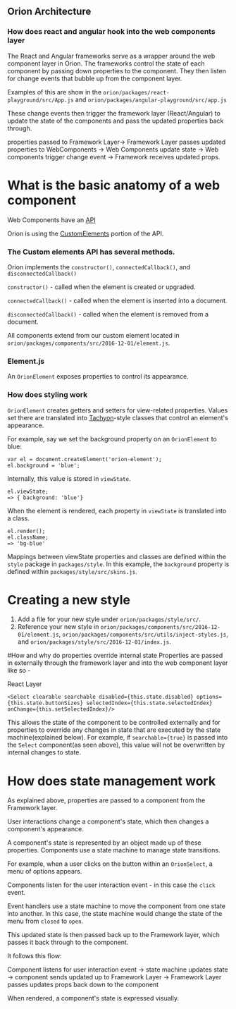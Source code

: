 ## Orion Architecture


### How does react and angular hook into the web components layer

The React and Angular frameworks serve as a wrapper around the web component layer in Orion. The frameworks control the state of each component by passing down properties to the component. They then listen for change events that bubble up from the component layer.

Examples of this are show in the `orion/packages/react-playground/src/App.js` and `orion/packages/angular-playground/src/app.js`

These change events then trigger the framework layer (React/Angular) to update the state of the components and pass the updated properties back through.

properties passed to Framework Layer-> Framework Layer passes updated properties to WebComponents -> Web Components update state -> Web components trigger change event -> Framework receives updated props.  

# What is the basic anatomy of a web component
Web Components have an [API](https://developer.mozilla.org/en-US/docs/Web/Web_Components/Custom_Elements)

Orion is using the [CustomElements](https://developer.mozilla.org/en-US/docs/Web/Web_Components/Custom_Elements) portion of the API.

### The Custom elements API has several methods.
Orion implements the `constructor()`, `connectedCallback()`, and `disconnectedCallback()`

`constructor()` - called when the element is created or upgraded.

`connectedCallback()` - called when the element is inserted into a document.

`disconnectedCallback()` - called when the element is removed from a document.

All components extend from our custom element located in `orion/packages/components/src/2016-12-01/element.js`.


### Element.js
An `OrionElement` exposes properties to control its appearance.

### How does styling work
`OrionElement` creates getters and setters for view-related properties. Values set there are translated into [Tachyon](http://tachyons.io)-style classes that control an element's appearance.

For example, say we set the background property on an `OrionElement` to blue:

```
var el = document.createElement('orion-element');
el.background = 'blue';
```

Internally, this value is stored in `viewState`.

```
el.viewState;
=> { background: 'blue'}
```

When the element is rendered, each property in `viewState` is translated into a class.

```
el.render();
el.className;
=> 'bg-blue'
```

Mappings between viewState properties and classes are defined within the `style` package in `packages/style`. In this example, the `background` property is defined within `packages/style/src/skins.js`.


# Creating a new style
1) Add a file for your new style under `orion/packages/style/src/`.
2) Reference your new style in
`orion/packages/components/src/2016-12-01/element.js`, `orion/packages/components/src/utils/inject-styles.js`,
and `orion/packages/style/src/2016-12-01/index.js`.

#How and why do properties override internal state
Properties are passed in externally through the framework layer and into the web component layer like so -

React Layer
```
<Select clearable searchable disabled={this.state.disabled} options={this.state.buttonSizes} selectedIndex={this.state.selectedIndex} onChange={this.setSelectedIndex}/>
```

This allows the state of the component to be controlled externally and for properties to override any changes in state that are executed by the state machine(explained below). For example, if `searchable={true}` is passed into the `Select` component(as seen above), this value will not be overwritten by internal changes to state.

# How does state management work
As explained above, properties are passed to a component from the Framework layer.

User interactions change a component's state, which then changes a component's appearance.

A component's state is represented by an object made up of these properties. Components use a state machine to manage state transitions.

For example, when a user clicks on the button within an `OrionSelect`, a menu of options appears.

Components listen for the user interaction event - in this case the `click` event.

Event handlers use a state machine to move the component from one state into another. In this case, the state machine would change the state of the menu from `closed` to `open`.

This updated state is then passed back up to the Framework layer, which passes it back through to the component.

It follows this flow:

Component listens for user interaction event -> state machine updates state -> component sends updated up to Framework Layer -> Framework Layer passes updates props back down to the component

When rendered, a component's state is expressed visually.
